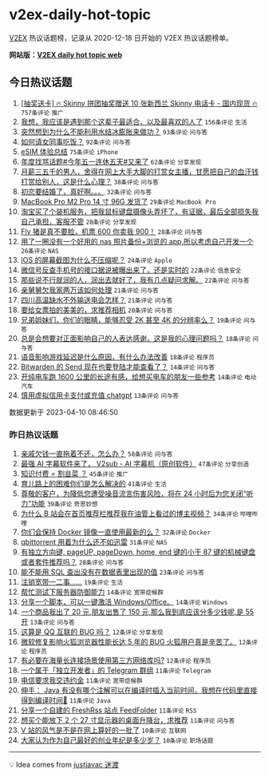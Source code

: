 # v2ex-daily-hot-topic

[V2EX](https://www.v2ex.com/) 热议话题榜，记录从 2020-12-18 日开始的 V2EX 热议话题榜单。

**网站版：[V2EX daily hot topic web](https://boojack.github.io/v2ex-daily-hot-topic-web/)**

## 今日热议话题

<!-- TODAY BEGIN -->

1. [[抽奖送卡] 🔥 Skinny 拼团抽奖赠送 10 张新西兰 Skinny 电话卡 - 国内现货 🔥](https://www.v2ex.com/t/931105) `757条评论` `推广`
1. [我想，我应该是遇到那个这辈子最适合，以及最喜欢的人了](https://www.v2ex.com/t/931197) `156条评论` `生活`
1. [突然想到为什么不能利用水结冰膨胀来做功？](https://www.v2ex.com/t/931113) `93条评论` `问与答`
1. [如何请女同事吃饭？](https://www.v2ex.com/t/931139) `92条评论` `问与答`
1. [eSIM 体验总结](https://www.v2ex.com/t/931149) `75条评论` `iPhone`
1. [年度找骂话题#今年五一连休五天#又来了](https://www.v2ex.com/t/931154) `62条评论` `分享发现`
1. [月薪三五千的男人，舍得在网上大手大脚的打赏女主播，甘愿把自己的血汗钱打赏给别人，这是什么心理？](https://www.v2ex.com/t/931262) `38条评论` `问与答`
1. [初恋要结婚了，真好啊。。。](https://www.v2ex.com/t/931217) `32条评论` `问与答`
1. [MacBook Pro M2 Pro 14 寸 96G 发货了](https://www.v2ex.com/t/931269) `29条评论` `MacBook Pro`
1. [淘宝买了个装机服务，把我鼠标键盘摄像头弄坏了，有证据，最后全部损失我自己承担，客服不管](https://www.v2ex.com/t/931204) `28条评论` `分享发现`
1. [Fly 猪是真不要脸，机票 600 你卖我 900！](https://www.v2ex.com/t/931159) `28条评论` `问与答`
1. [用了一圈没有一个好用的 nas 照片备份+浏览的 app,所以考虑自己开发一个](https://www.v2ex.com/t/931198) `26条评论` `NAS`
1. [IOS 的屏幕截图为什么不压缩呢？](https://www.v2ex.com/t/931120) `24条评论` `Apple`
1. [微信号反查手机号的接口据说被曝出来了，还是实时的](https://www.v2ex.com/t/931272) `22条评论` `信息安全`
1. [那些说不行就润的人，润出去就好了，我有几点疑问求解。](https://www.v2ex.com/t/931240) `22条评论` `问与答`
1. [亲舅舅欠我家两万该如何处理](https://www.v2ex.com/t/931200) `21条评论` `问与答`
1. [四川高温缺水不外输送电会怎样？](https://www.v2ex.com/t/931175) `21条评论` `问与答`
1. [要给女票拍的美美的，求推荐相机](https://www.v2ex.com/t/931255) `20条评论` `问与答`
1. [兄弟姐妹们，你们的眼睛，能够忍受 2K 甚至 4K 的分辨率么？](https://www.v2ex.com/t/931108) `19条评论` `问与答`
1. [总是会想要对正面影响自己的人表达感谢，这是我的心理问题吗？](https://www.v2ex.com/t/931233) `18条评论` `问与答`
1. [语音影响游戏延迟是什么原因，有什么办法改善](https://www.v2ex.com/t/931164) `18条评论` `程序员`
1. [Bitwarden 的 Send 现在也要登陆才能查看了？](https://www.v2ex.com/t/931205) `14条评论` `问与答`
1. [开纯电车跑 1600 公里的长途有感，给想买电车的朋友一些参考](https://www.v2ex.com/t/931172) `14条评论` `电动汽车`
1. [慎用虚拟信用卡支付或充值 chatgpt](https://www.v2ex.com/t/931245) `13条评论` `问与答`

数据更新于 2023-04-10 08:46:50

<!-- TODAY END -->

### 昨日热议话题

<!-- YESTERDAY BEGIN -->

1. [亲戚欠钱一直拖着不还，怎么办？](https://www.v2ex.com/t/931022) `58条评论` `问与答`
1. [最强 AI 字幕软件来了， V2sub - AI 字幕机（原创软件）](https://www.v2ex.com/t/930940) `47条评论` `分享创造`
1. [知识付费 = 割韭菜 ？](https://www.v2ex.com/t/930987) `45条评论` `推广`
1. [育儿路上的困难你们是怎么解决的](https://www.v2ex.com/t/930980) `41条评论` `生活`
1. [尊敬的客户，为降低您遭受噪音流言伤害风险，将在 24 小时后为您关闭“听力”功能](https://www.v2ex.com/t/930926) `39条评论` `奇思妙想`
1. [为什么 B 站会在首页推荐栏推荐我在油管上看过的博主视频？](https://www.v2ex.com/t/931002) `34条评论` `哔哩哔哩`
1. [你们会保持 Docker 镜像一直使用最新的么？](https://www.v2ex.com/t/930997) `32条评论` `Docker`
1. [qbittorrent 用着为什么还不如迅雷](https://www.v2ex.com/t/931044) `31条评论` `NAS`
1. [有独立方向键, pageUP, pageDown, home, end 键的小于 87 键的机械键盘或者套件推荐吗？](https://www.v2ex.com/t/930925) `28条评论` `问与答`
1. [能不能用 SQL 查出没有在数据表里出现的值](https://www.v2ex.com/t/930970) `23条评论` `问与答`
1. [注销宽带一二事……](https://www.v2ex.com/t/931027) `19条评论` `生活`
1. [帮忙测试下服务器防御能力](https://www.v2ex.com/t/930967) `14条评论` `宽带症候群`
1. [分享一个脚本，可以一键激活 Windows/Office。](https://www.v2ex.com/t/930945) `14条评论` `Windows`
1. [一个商品我出了 20 元,朋友出售了 150 元,那么我到底应该分多少钱呢,是 55 开](https://www.v2ex.com/t/931100) `13条评论` `问与答`
1. [这算是 QQ 互联的 BUG 吗？](https://www.v2ex.com/t/931068) `12条评论` `分享发现`
1. [微软修复影响火狐浏览器性能长达 5 年的 BUG 火狐用户真是辛苦了。](https://www.v2ex.com/t/931043) `12条评论` `程序员`
1. [有必要在海量长连接场景使用第三方网络库吗?](https://www.v2ex.com/t/930943) `12条评论` `程序员`
1. [一个属于「独立开发者」的 Telegram 群组](https://www.v2ex.com/t/931064) `11条评论` `Telegram`
1. [电信要求我交违约金](https://www.v2ex.com/t/930981) `11条评论` `宽带症候群`
1. [伸手： Java 有没有哪个注解可以在编译时插入当前时间，我想在代码里直接得到编译时间🤔](https://www.v2ex.com/t/930978) `11条评论` `Java`
1. [分享一个自建的 FreshRss 站点 FeedFolder](https://www.v2ex.com/t/930932) `11条评论` `RSS`
1. [想买个能放下 2 个 27 寸显示器的桌面升降台，求推荐](https://www.v2ex.com/t/930928) `11条评论` `问与答`
1. [V 站的风气是不是在网上算好的一批了](https://www.v2ex.com/t/931090) `10条评论` `互联网`
1. [大家认为作为自己最好的创业年纪是多少岁？](https://www.v2ex.com/t/931080) `10条评论` `职场话题`

<!-- YESTERDAY END -->

---

💡 Idea comes from [justjavac 迷渡](https://github.com/justjavac/)
